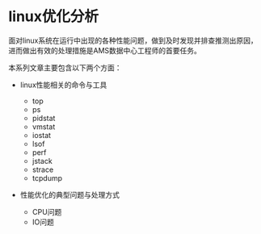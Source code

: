 # linux优化分析


面对linux系统在运行中出现的各种性能问题，做到及时发现并排查推测出原因，进而做出有效的处理措施是AMS数据中心工程师的首要任务。

本系列文章主要包含以下两个方面：

* linux性能相关的命令与工具
    * top
    * ps
    * pidstat
    * vmstat
    * iostat
    * lsof
    * perf
    * jstack
    * strace
    * tcpdump

* 性能优化的典型问题与处理方式
    * CPU问题
    * IO问题
